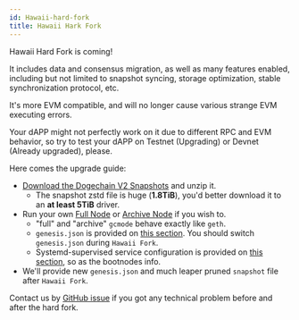 ```yaml
---
id: Hawaii-hard-fork
title: Hawaii Hark Fork
---
```


Hawaii Hard Fork is coming!

It includes data and consensus migration, as well as many features enabled, including but not limited to snapshot syncing, storage optimization, stable synchronization protocol, etc.

It's more EVM compatible, and will no longer cause various strange EVM executing errors.

Your dAPP might not perfectly work on it due to different RPC and EVM behavior, so try to test your dAPP on Testnet (Upgrading) or Devnet (Already upgraded), please.

Here comes the upgrade guide:

* [Download the Dogechain V2 Snapshots](https://github.com/dogechain-lab/dogechain-snapshots) and unzip it.
  * The snapshot zstd file is huge (**1.8TiB**), you'd better download it to an **at least 5TiB** driver.
* Run your own [Full Node](./full-node-deployment) or [Archive Node](./run-archive-node) if you wish to.
  * "full" and "archive" `gcmode` behave exactly like `geth`.
  * `genesis.json` is provided on [this section](./full-node-deployment#copy-genesisjson-to-etc-directory). You should switch `genesis.json` during `Hawaii Fork`.
  * Systemd-supervised service configuration is provided on [this section](./full-node-deployment#create-systemd-service), so as the bootnodes info. 
* We'll provide new `genesis.json` and much leaper pruned `snapshot` file after `Hawaii Fork`.

Contact us by [GitHub issue](https://github.com/dogechain-lab/dbsc/issues) if you got any technical problem before and after the hard fork.
